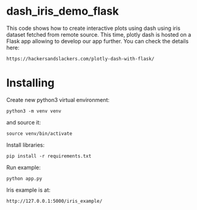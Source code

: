 # dash_iris_demo_flask
This code shows how to create interactive plots using dash using iris dataset
fetched from remote source. This time, plotly dash is hosted on a Flask app allowing
to develop our app further.
You can check the details here:
```
https://hackersandslackers.com/plotly-dash-with-flask/
```
# Installing
Create new python3 virtual environment:
```
python3 -m venv venv
```
and source it:
```
source venv/bin/activate
```  
Install libraries:
```
pip install -r requirements.txt
```
Run example:
```
python app.py
```
Iris example is at:
```
http://127.0.0.1:5000/iris_example/
```